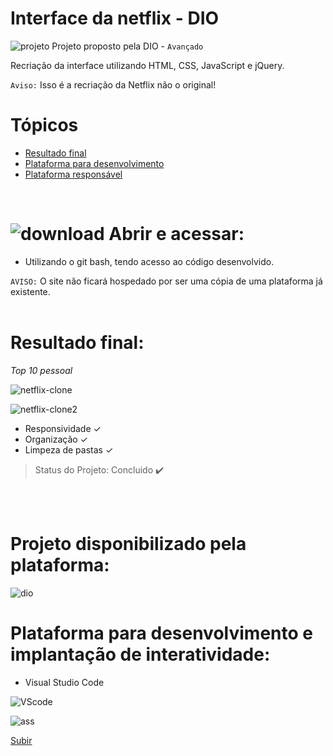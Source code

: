 # Interface da netflix - DIO

![projeto](https://user-images.githubusercontent.com/110051309/205359159-3eaf153b-410b-4ecb-a493-9777343ce532.png) Projeto proposto pela DIO - `Avançado`

Recriação da interface utilizando HTML, CSS, JavaScript e jQuery.


`Aviso:` Isso é a recriação da Netflix não o original!



# Tópicos

* [Resultado final](#resultado-final)
* [Plataforma para desenvolvimento](#projeto-disponibilizado-pela-plataforma)
* [Plataforma responsável](#plataforma-para-desenvolvimento-e-implantação-de-interatividade)

<br/>


# ![download](https://user-images.githubusercontent.com/110051309/205359864-ebad23d2-ab30-40d2-8886-e777d13c572d.png) Abrir e acessar:
* Utilizando o git bash, tendo acesso ao código desenvolvido.


`AVISO:` O site não ficará hospedado por ser uma cópia de uma plataforma já existente.
<br/>
<br/>

# Resultado final:

_Top 10 pessoal_

![netflix-clone](https://user-images.githubusercontent.com/110051309/205356869-75863377-8010-42bf-a18d-fadeb8a1dcc3.PNG)

![netflix-clone2](https://user-images.githubusercontent.com/110051309/205356889-041c99c6-7601-4dfc-905e-88926df67d4c.PNG)


* Responsividade ✓
* Organização ✓
* Limpeza de pastas ✓

> Status do Projeto: Concluido :heavy_check_mark:
<br/>
<br/>


# Projeto disponibilizado pela plataforma:

![dio](https://user-images.githubusercontent.com/110051309/205371988-6efd55bd-863f-4504-879e-ac569d3d45a7.png)


# Plataforma para desenvolvimento e implantação de interatividade:
* Visual Studio Code

![VScode](https://user-images.githubusercontent.com/110051309/205371744-11c5b361-36cf-4ec2-9002-99bc9a0a11e7.png)

![ass](https://user-images.githubusercontent.com/110051309/205377205-68b85a1f-f9a9-4125-953d-805821ce17f6.png)

[Subir](#interface-da-netflix---dio)
<br/>
